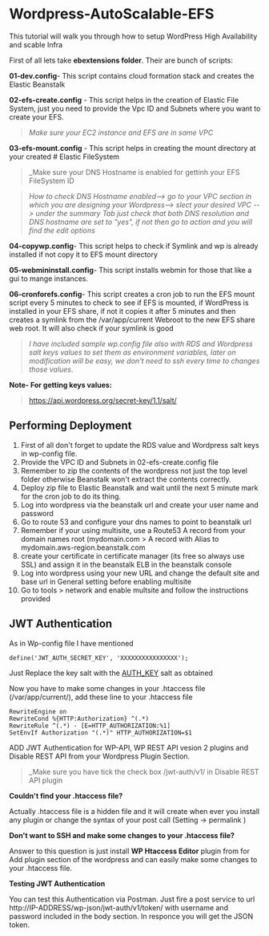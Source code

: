# Wordpress-AutoScalable-EFS
This tutorial will walk you through how to setup WordPress High Availability and scable Infra

First of all lets take **ebextensions folder**. Their are bunch of scripts:

**01-dev.config**- This script contains cloud formation stack and creates the Elastic Beanstalk

**02-efs-create.config** - This script helps in the creation of Elastic File System, just you need to provide the Vpc ID and Subnets where you want to create your EFS.

> _Make sure your EC2 instance and EFS are in same VPC_

**03-efs-mount.config** - This script helps in creating the mount directory at your created # Elastic FileSystem

> _Make sure your DNS Hostname is enabled for gettinh your EFS FileSystem ID

> _How to check DNS Hostname enabled--> go to your VPC section in which you are designing your Wordpress--> slect your desired VPC --> under the summary Tab just check that both DNS resolution and DNS hostname are set to "yes", if not then go to action and you will find the edit options_

**04-copywp.config**- This script helps to check if Symlink and wp is already installed if not copy it to EFS mount directory

**05-webmininstall.config**- This script installs webmin for those that like a gui to mange instances.

**06-cronforefs.config**- This script creates a cron job to run the EFS mount script every 5 minutes to check to see if EFS is mounted, if    WordPress is installed in your EFS share, if not it copies it after 5 minutes and then creates a symlink from the /var/app/current Webroot  to the new EFS share web root. It will also check if your symlink is good

> _I have included sample wp.config file also with RDS and Wordpress salt keys values to set them as environment variables, later on modification will be easy, we don't need to ssh every time to changes those values_.

**Note- For getting keys values:**
> https://api.wordpress.org/secret-key/1.1/salt/

## Performing Deployment

1. First of all don't forget to update the RDS value and Wordpress salt keys in wp-config file.
2. Provide the VPC ID and Subnets in 02-efs-create.config file
3. Remember to zip the contents of the wordpress not just the top level folder otherwise Beanstalk won't extract the contents  correctly.
4. Deploy zip file to Elastic Beanstalk and wait until the next 5 minute mark for the cron job to do its thing.
5. Log into wordpress via the beanstalk url and create your user name and password
6. Go to route 53 and configure your dns names to point to beanstalk url
7. Remember if your using multisite, use a Route53 A record from your domain names root (mydomain.com > A record with Alias to mydomain.aws-region.beanstalk.com
8. create your certificate in certificate manager (its free so always use SSL) and assign it in the beanstalk ELB in the beanstalk console
9. Log into wordpress using your new URL and change the default site and base url in General setting before enabling multisite
10. Go to tools > network and enable multsite and follow the instructions provided

## JWT Authentication

As in Wp-config file I have mentioned
```
define('JWT_AUTH_SECRET_KEY', 'XXXXXXXXXXXXXXXX');
```
Just Replace the key salt with the [AUTH_KEY]( https://api.wordpress.org/secret-key/1.1/salt/) salt as obtained

Now you have to make some changes in your .htaccess file (/var/app/current/), add these line to your .htaccess file
```
RewriteEngine on
RewriteCond %{HTTP:Authorization} ^(.*)
RewriteRule ^(.*) - [E=HTTP_AUTHORIZATION:%1]
SetEnvIf Authorization "(.*)" HTTP_AUTHORIZATION=$1
```
ADD JWT Authentication for WP-API, WP REST API vesion 2 plugins and Disable REST API from your Wordpress Plugin Section.
>_Make sure you have tick the check box /jwt-auth/v1/ in Disable REST API plugin

**Couldn't find your .htaccess file?** 

Actually .htaccess file is a hidden file and it will create when ever you install any plugin or change the syntax of your post call (Setting -> permalink )

**Don't want to SSH and make some changes to your .htaccess file?** 

Answer to this question is just install **WP Htaccess Editor** plugin from for Add plugin section of the wordpress and can easily make some changes to your .htaccess file.

**Testing JWT Authentication**

You can test this Authentication via Postman. Just fire a post service to url http://IP-ADDRESS/wp-json/jwt-auth/v1/token/ with username and password included in the body section. In responce you will get the JSON token.




